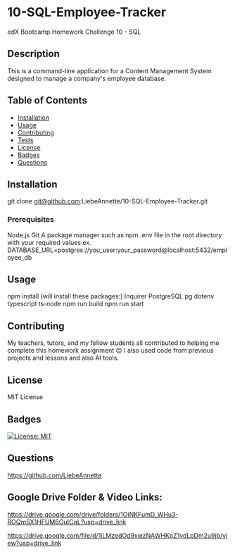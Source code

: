 # 10-SQL-Employee-Tracker
edX Bootcamp Homework Challenge 10 - SQL

## Description
This is a command-line application for a Content Management System designed to manage a company's employee database. 

## Table of Contents

- [Installation](#installation)
- [Usage](#usage)
- [Contributing](#contributing)
- [Tests](#tests)
- [License](#license)
- [Badges](#badges)
- [Questions](#questions)

## Installation

git clone git@github.com:LiebeAnnette/10-SQL-Employee-Tracker.git

### Prerequisites
Node.js
Git
A package manager such as npm
.env file in the root directory with your required values
    ex. DATABASE_URL=postgres://you_user:your_password@localhost:5432/employee_db

## Usage

npm install (will install these packages:)
    Inquirer
    PostgreSQL
    pg
    dotenv
    typescript
    ts-node
npm run build
npm run start

## Contributing

My teachers, tutors, and my fellow students all contributed to helping me complete this homework assignment 😊
I also used code from previous projects and lessons and also AI tools.

## License

MIT License

## Badges

[![License: MIT](https://img.shields.io/badge/License-MIT-yellow.svg)](https://opensource.org/licenses/MIT)

## Questions

https://github.com/LiebeAnnette

## Google Drive Folder & Video Links:

https://drive.google.com/drive/folders/1OiNKFumD_WHu3-ROQmSX1HFUM6OuICqL?usp=drive_link

https://drive.google.com/file/d/1iLMzedOd9xjezNAWHKpZ1vdLpDm2u9jb/view?usp=drive_link



